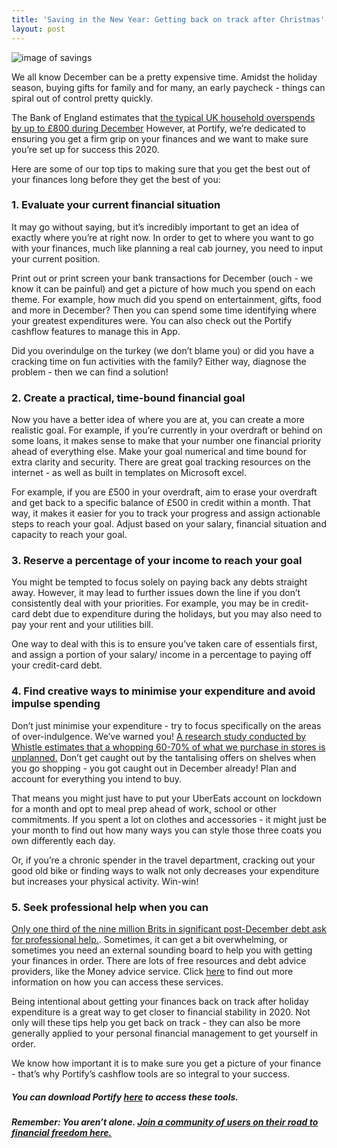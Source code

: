 ```yaml
---
title: 'Saving in the New Year: Getting back on track after Christmas'
layout: post
---
```


![image of savings](/assets/artem-beliaikin-Dz-Iij3CrpM-unsplash.jpg)



We all know December can be a pretty expensive time. Amidst the holiday season, buying gifts for family and for many, an early paycheck - things can spiral out of control pretty quickly. 

The Bank of England estimates that [the typical UK household overspends by up to £800 during December](https://www.bankofengland.co.uk/knowledgebank/how-much-do-we-spend-at-christmas) However, at Portify, we’re dedicated to ensuring you get a firm grip on your finances and we want to make sure you’re set up for success this 2020. 


Here are some of our top tips to making sure that you get the best out of your  finances long before they get the best of you:

### 1. Evaluate your current financial situation

It may go without saying, but it’s incredibly important to get an idea of exactly where you’re at right now. In order to get to where you want to go with your finances, much like planning a real cab journey, you need to input your current position. 

Print out or print screen your bank transactions for December (ouch - we know it can be painful) and get a picture of how much you spend on each theme. For example, how much did you spend on entertainment, gifts, food and more in December? Then you can spend some time identifying where your greatest expenditures were. You can also check out the Portify cashflow features to manage this in App.

Did you overindulge on the turkey (we don’t blame you) or did you have a cracking time on fun activities with the family? Either way, diagnose the problem - then we can find a solution!

### 2. Create a practical, time-bound financial goal 

Now you have a better idea of where you are at, you can create a more realistic goal. For example, if you’re currently in your overdraft or behind on some loans, it makes sense to make that your number one financial priority ahead of everything else. Make your goal numerical and time bound for extra clarity and security. There are great goal tracking resources on the internet - as well as built in templates on Microsoft excel. 

For example, if you are £500 in your overdraft, aim to erase your overdraft and get back to a specific balance of £500 in credit within a month. That way, it makes it easier for you to track your progress and assign actionable steps to reach your goal. Adjust based on your salary, financial situation and capacity to reach your goal. 

### 3. Reserve a percentage of your income to reach your goal 

You might be tempted to focus solely on paying back any debts straight away. However, it may lead to further issues down the line if you don’t consistently deal with your priorities. For example, you may be in credit-card debt due to expenditure during the holidays, but you may also need to pay your rent and your utilities bill. 

One way to deal with this is to ensure you’ve taken care of essentials first, and assign a portion of your salary/ income in a percentage to paying off your credit-card debt.


###  4. Find creative ways to minimise your expenditure and avoid impulse spending

Don’t just minimise your expenditure - try to focus specifically on the areas of over-indulgence. We’ve warned you! [A research study conducted by Whistle estimates that a whopping 60-70% of what we purchase in stores is unplanned.](https://www.whistl.co.uk) Don’t get caught out by the tantalising offers on shelves when you go shopping - you got caught out in December already! Plan and account for everything you intend to buy. 

That means you might just have to put your UberEats account on lockdown for a month and opt to meal prep ahead of work, school or other commitments. If you spent a lot on clothes and accessories - it might just be your month to find out how many ways you can style those three coats you own differently each day. 

Or, if you’re a chronic spender in the travel department, cracking out your good old bike or finding ways to walk not only decreases your expenditure but increases your physical activity. Win-win!

### 5. Seek professional help when you can

[Only one third of the nine million Brits in significant post-December debt ask for professional help.](https://www.mirror.co.uk/money/britain-cries-help-bills-start-21255713). Sometimes, it can get a bit overwhelming, or sometimes you need an external sounding board to help you with getting your finances in order. There are lots of free resources and debt advice providers, like the Money advice service. Click [here](https://www.moneyadviceservice.org.uk/en/tools/debt-advice-locator) to find out more information on how you can access these services.


Being intentional about getting your finances back on track after holiday expenditure is a great way to get closer to financial stability in 2020. Not only will these tips help you get back on track - they can also be more generally applied to your personal financial management to get yourself in order. 

We know how important it is to make sure you get a picture of your finance - that’s why Portify’s cashflow tools are so integral to your success. 

##### You can download Portify [here](https://www.portify.co) to access these tools.

##### Remember: You aren’t alone. [Join a community of users on their road to financial freedom here.](https://www.facebook.com/portify.co/) 


